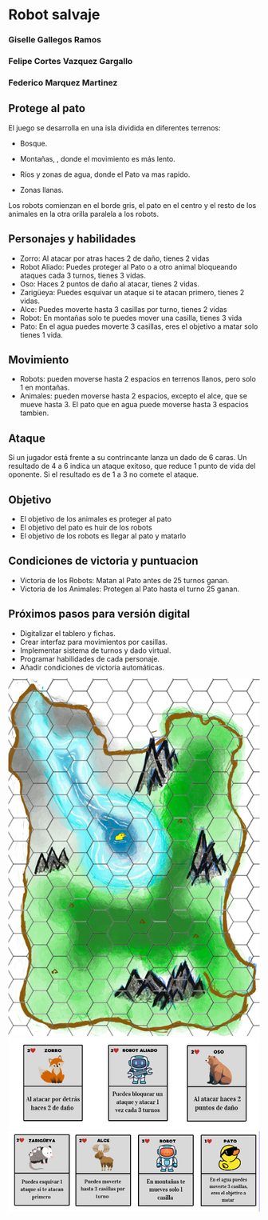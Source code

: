 # Robot salvaje
### Giselle Gallegos Ramos
### Felipe Cortes Vazquez Gargallo
### Federico Marquez Martinez
## Protege al pato
El juego se desarrolla en una isla dividida en diferentes terrenos:

- Bosque.

- Montañas, , donde el movimiento es más lento.

- Ríos y zonas de agua, donde el Pato va mas rapido.

- Zonas llanas.


Los robots comienzan en el borde gris, el pato en el centro y el resto de los animales en la otra orilla paralela a los robots.

## Personajes y habilidades
- Zorro: Al atacar por atras haces 2 de daño, tienes 2 vidas
- Robot Aliado: Puedes proteger al Pato o a otro animal bloqueando ataques cada 3 turnos, tienes 3 vidas.
- Oso: Haces 2 puntos de daño al atacar, tienes 2 vidas.
- Zarigüeya: Puedes esquivar un ataque si te atacan primero, tienes 2 vidas.
- Alce: Puedes moverte hasta 3 casillas por turno, tienes 2 vidas
- Robot: En montañas solo te puedes mover una casilla, tienes 3 vida
- Pato: En el agua puedes moverte 3 casillas, eres el objetivo a matar solo tienes 1 vida.

## Movimiento
- Robots: pueden moverse hasta 2 espacios en terrenos llanos, pero solo 1 en montañas.
- Animales: pueden moverse hasta 2 espacios, excepto el alce, que se mueve hasta 3. El pato que en agua puede moverse hasta 3 espacios tambien.

## Ataque 
Si un jugador está frente a su contrincante lanza un dado de 6 caras. Un resultado de 4 a 6 indica un ataque exitoso, que reduce 1 punto de vida del oponente. Si el resultado es de 1 a 3 no comete el ataque.

## Objetivo 
- El objetivo de los animales es proteger al pato
- El objetivo del pato es huir de los robots
- El objetivo de los robots es llegar al pato y matarlo

## Condiciones de victoria y puntuacion
- Victoria de los Robots: Matan al Pato antes de 25 turnos ganan.
- Victoria de los Animales: Protegen al Pato hasta el turno 25 ganan.

## Próximos pasos para versión digital

- Digitalizar el tablero y fichas.
- Crear interfaz para movimientos por casillas.
- Implementar sistema de turnos y dado virtual.
- Programar habilidades de cada personaje.
- Añadir condiciones de victoria automáticas.

![tablero](assests/tableropato.png)
![personajes](assests/cartasPAto1.png)
![personajes](assests/cartasPato2.png)